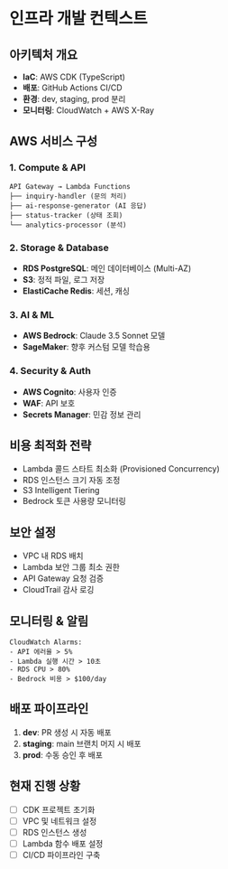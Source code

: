 # 인프라 개발 컨텍스트

## 아키텍처 개요
- **IaC**: AWS CDK (TypeScript)
- **배포**: GitHub Actions CI/CD
- **환경**: dev, staging, prod 분리
- **모니터링**: CloudWatch + AWS X-Ray

## AWS 서비스 구성

### 1. Compute & API
```
API Gateway → Lambda Functions
├── inquiry-handler (문의 처리)
├── ai-response-generator (AI 응답)
├── status-tracker (상태 조회)
└── analytics-processor (분석)
```

### 2. Storage & Database
- **RDS PostgreSQL**: 메인 데이터베이스 (Multi-AZ)
- **S3**: 정적 파일, 로그 저장
- **ElastiCache Redis**: 세션, 캐싱

### 3. AI & ML
- **AWS Bedrock**: Claude 3.5 Sonnet 모델
- **SageMaker**: 향후 커스텀 모델 학습용

### 4. Security & Auth
- **AWS Cognito**: 사용자 인증
- **WAF**: API 보호
- **Secrets Manager**: 민감 정보 관리

## 비용 최적화 전략
- Lambda 콜드 스타트 최소화 (Provisioned Concurrency)
- RDS 인스턴스 크기 자동 조정
- S3 Intelligent Tiering
- Bedrock 토큰 사용량 모니터링

## 보안 설정
- VPC 내 RDS 배치
- Lambda 보안 그룹 최소 권한
- API Gateway 요청 검증
- CloudTrail 감사 로깅

## 모니터링 & 알림
```
CloudWatch Alarms:
- API 에러율 > 5%
- Lambda 실행 시간 > 10초  
- RDS CPU > 80%
- Bedrock 비용 > $100/day
```

## 배포 파이프라인
1. **dev**: PR 생성 시 자동 배포
2. **staging**: main 브랜치 머지 시 배포
3. **prod**: 수동 승인 후 배포

## 현재 진행 상황
- [ ] CDK 프로젝트 초기화
- [ ] VPC 및 네트워크 설정
- [ ] RDS 인스턴스 생성
- [ ] Lambda 함수 배포 설정
- [ ] CI/CD 파이프라인 구축
